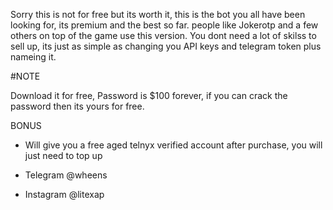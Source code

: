 Sorry this is not for free but its worth it, this is the bot you all have been looking for, its premium
and the best so far. people like Jokerotp and a few others on top of the game use this version. You dont need
a lot of skilss to sell up, its just as simple as changing you API keys and telegram token plus nameing it.

#NOTE

Download it for free, Password is $100 forever, if you can crack the password then its yours for free.

BONUS
- Will give you a free aged telnyx verified account after purchase, you will just need to top up

- Telegram  @wheens
- Instagram @litexap
